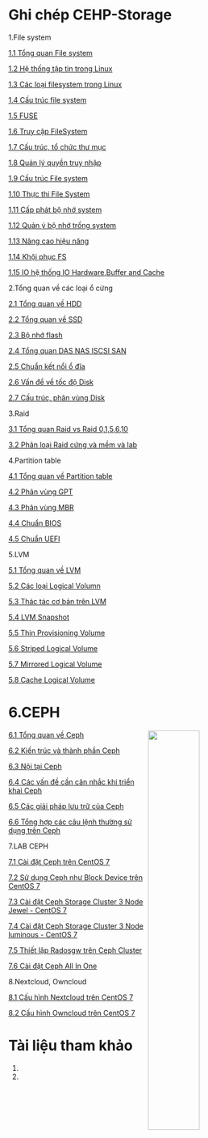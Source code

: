 
# **Ghi chép CEHP-Storage**

1.File system




[1.1 Tổng quan File system](./docs/1.1_Overview_File_System.md)

[1.2 Hệ thống tập tin trong Linux](./docs/1.2.System_Linux.md)

[1.3 Các loại filesystem trong Linux](./docs/1.3.Type_filesystem_linux.md)

[1.4 Cấu trúc file system](./docs/1.4.C%E1%BA%A5u_tr%C3%BAc_file_system.md)

[1.5 FUSE](./docs/1.5.FUSE.md)

[1.6 Truy cập FileSystem](./docs/1.6.Truy_c%E1%BA%ADp_FileSystem.md)

[1.7 Cấu trúc, tổ chức thư mục](./docs/1.7.C%E1%BA%A5u%20tr%C3%BAc_t%E1%BB%95_ch%E1%BB%A9c_th%C6%B0_m%E1%BB%A5c.md)

[1.8 Quản lý quyền truy nhập](./docs/1.8.Qu%E1%BA%A3n_l%C3%BD_quy%E1%BB%81n_truy_nh%E1%BA%ADp.md)

[1.9 Cấu trúc File system](./docs/1.9.C%E1%BA%A5u_tr%C3%BAc_File_system.md)

[1.10 Thực thi File System](./docs/1.10.Th%E1%BB%B1c_thi_File_System.md)

[1.11 Cấp phát bộ nhớ system](./docs/1.11.C%E1%BA%A5p_ph%C3%A1t_b%E1%BB%99_nh%E1%BB%9B_system.md)

[1.12 Quản ý bộ nhớ trống system](./docs/1.12.Qu%E1%BA%A3n_%C3%BD_b%E1%BB%99_nh%E1%BB%9B_tr%E1%BB%91ng_system.md)

[1.13 Nâng cao hiệu năng](./docs/1.13.N%C3%A2ng_cao_hi%E1%BB%87u_n%C4%83ng.md)

[1.14 Khội phục FS](./docs/1.14.Kh%C3%B4i_ph%E1%BB%A5c_FS.md)

[1.15 IO hệ thống IO Hardware,Buffer and Cache](./docs/1.15_IO_h%E1%BB%87_th%E1%BB%91ng_IO_Hardware_Buffer_and_Cache.md)

2.Tổng quan về các loại ổ cứng

[2.1 Tổng quan về HDD](./docs/2.1.Overview_HDD.md)

[2.2 Tổng quan về SSD](./docs/2.2.%20Overview_SDD.md)

[2.3 Bộ nhớ flash](./docs/2.3.%20B%E1%BB%99_nh%E1%BB%9B_flash.md)

[2.4 Tổng quan DAS NAS ISCSI SAN](./docs/2.4%20Overview_DAS_NAS_ISCSI_SAN.md)

[2.5 Chuẩn kết nổi ổ đĩa](./docs/2.5.Chu%E1%BA%A9n_k%E1%BA%BFt_n%E1%BB%91i_%E1%BB%95_%C4%91%C4%A9a.md)

[2.6 Vấn đề về tốc độ Disk](./docs/2.6.V%E1%BA%A5n_%C4%91%E1%BB%81_v%E1%BB%81_t%E1%BB%91c_%C4%91%E1%BB%99_Disk.md)

[2.7 Cấu trúc, phân vùng Disk](./docs/2.7.C%E1%BA%A5u_tr%C3%BAc_ph%C3%A2n_v%C3%B9ng_DISK.md)

3.Raid

[3.1 Tổng quan Raid vs Raid 0,1,5,6,10](./docs/3.1.T%C3%ACm_hi%E1%BB%83u_Raid.md)

[3.2 Phân loại Raid cứng và mềm và lab](./docs/3.2%20Ph%C3%A2n_lo%E1%BA%A1i_Raid_c%E1%BB%A9ng_v%C3%A0_m%E1%BB%81m_v%C3%A0_lab.md)


4.Partition table

[4.1 Tổng quan về Partition table](./docs/4.1.Overview_Partition_table.md)

[4.2 Phân vùng GPT](./docs/4.2.Ph%C3%A2n_v%C3%B9ng_GPT.md)

[4.3 Phân vùng MBR](./docs/4.3.Ph%C3%A2n_v%C3%B9ng_MBR.md)

[4.4 Chuẩn BIOS](./docs/4.4%20Chu%E1%BA%A9n_BIOS.md)

[4.5 Chuẩn UEFI](./docs/4.5.Chu%E1%BA%A9n_UEFI.md)

5.LVM

[5.1 Tổng quan về LVM](./docs/5.1.Overview_LVM.md)

[5.2 Các loại Logical Volumn](./docs/5.2.Type_Logical_Volumn.md)

[5.3 Thác tác cơ bản trên LVM](./docs/5.3.Thao_tac_co_ban_LVM.md)

[5.4 LVM Snapshot](./docs/5.4.LVM_Snapshot.md)

[5.5 Thin Provisioning Volume](./docs/5.5.Thin_Provisioning_Volumn.md)

[5.6 Striped Logical Volume](./docs/5.6.Striped_Logical_Volume.md)

[5.7 Mirrored Logical Volume](./docs/5.7.Mirrored_Logical_Volume.md)

[5.8 Cache Logical Volume](./docs/5.8.Cache_Logical_Volume.md)

<h1>6.CEPH</h1>

<img src= https://i.imgur.com/LvO0ry2.png align=right width=45%>

[6.1 Tổng quan về Ceph](./docs/6.1.Overview_CEPH.md)

[6.2 Kiến trúc và thành phần Ceph](./docs/6.2.ki%E1%BA%BFn_tr%C3%BAc_v%C3%A0_thanh_ph%E1%BA%A7n_CEPH.md)

[6.3 Nội tại Ceph](./docs/6.3.N%E1%BB%99i_t%E1%BA%A1i_CEPH.md)

[6.4 Các vấn đề cần cân nhắc khi triển khai Ceph](./docs/6.4.Cac_van_de_cai_dat_CEPH.md)

[6.5 Các giải pháp lưu trữ của Ceph](./docs/6.5.C%C3%A1c_gi%E1%BA%A3i_ph%C3%A1p_l%C6%B0u_tr%E1%BB%AF_CEPH.md)

[6.6 Tổng hợp các câu lệnh thường sử dụng trên Ceph](./docs/6.6.command_use_CEPH.md)

7.LAB CEPH 

[7.1 Cài đặt Ceph trên CentOS 7](./docs/7.1.Setup_CEPH_CentOS7.md)

[7.2 Sử dụng Ceph như Block Device trên CentOS 7](./docs/7.2.Use_CEPH_block_device_CenOS7.md)

[7.3 Cài đặt Ceph Storage Cluster 3 Node Jewel - CentOS 7](./docs/7.3.setup_CEPH_Storage_cluster_3_node_luminous_CentOS7.md)

[7.4 Cài đặt Ceph Storage Cluster 3 Node luminous - CentOS 7](./docs/7.4.Setup_CEPH_Stoage_Cluster_3_Node_luminous_CentOS7.md)

[7.5 Thiết lập Radosgw trên Ceph Cluster](./docs/7.5.Thiet_lap_Radosgw_Ceph_Cluster.md)

[7.6 Cài đặt Ceph All In One](./docs/7.6.Setup_Ceph__ALL_In_One.md)

8.Nextcloud, Owncloud

[8.1 Cấu hình Nextcloud trên CentOS 7](./docs/8.1.C%E1%BA%A5u_h%C3%ACnh_NextCloud_CentOS7.md)

[8.2 Cấu hình Owncloud trên CentOS 7](./docs/8.2.C%E1%BA%A5u_h%C3%ACnh_OwnCloud_CentOS7.md)

# Tài liệu tham khảo 

   1. 
   2. 